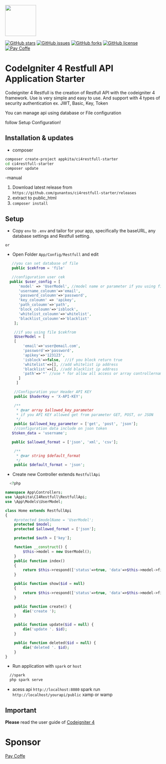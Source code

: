 <a href="https://app-kita.com" alt="app-kita, app kita"><img src="https://app-kita.com/img/logo-teks.965d24bf.png" width="100"></a><br>

[![GitHub stars](https://img.shields.io/github/stars/gunantos/ci4restfull-starter)](https://github.com/gunantos/ci4restfull-starter/stargazers)
[![GitHub issues](https://img.shields.io/github/issues/gunantos/ci4restfull-starter)](https://github.com/gunantos/ci4restfull-starter/issues)
[![GitHub forks](https://img.shields.io/github/forks/gunantos/ci4restfull-starter)](https://github.com/gunantos/ci4restfull-starter/network)
[![GitHub license](https://img.shields.io/github/license/gunantos/ci4restfull-starter)](https://github.com/gunantos/ci4restfull-starter/blob/main/LICENSE)
<a href="https://sponsor.app-kita.net" target="_blank"><img src="https://img.shields.io/github/sponsors/gunantos?logo=gunantos&style=for-the-badge" title="Pay Coffe" /></a><br>
# CodeIgniter 4 Restfull API Application Starter

Codeigniter 4 Restfull is the creation of Restfull API with the codeigniter 4 framework. Use is very simple and easy to use. And support with 4 types of security authentication ex. JWT, Basic, Key, Token

You can manage api using database or File configuration

follow Setup Configuration!

## Installation & updates

- composer

```sh
composer create-project appkita/ci4restfull-starter
cd ci4restfull-starter
composer update
```

-manual

1.  Download latest release from `https://github.com/gunantos/ci4restfull-starter/releases`
2.  extract to public_html
3.  `composer install`

## Setup

- Copy `env` to `.env` and tailor for your app, specifically the baseURL, any database settings and Restfull setting.

`or`

- Open Folder `App/Config/Restfull` and edit

```php
   //you can set database of file
   public $cekfrom = 'file'

   //configuration user cek
  public $user_config = [
      'model' => 'UserModel', //model name or parameter if you using file
      'username_coloumn'=>'email',
      'password_coloumn'=>'password',
      'key_coloumn' => 'apikey',
      'path_coloumn'=>'path',
      'block_coloumn'=>'isblock',
      'whitelist_coloumn'=>'whitelist',
      'blacklist_coloumn'=>'blacklist'
    ];

    //if you using file $cekfrom
    $UserModel = [
   	[
        'email'=>'user@email.com',
        'password'=>'password',
        'apikey'=>'123123',
        'isblock'=>false,  //if you block return true
        'whitelist'=>[], //add whitelist ip address
        'blacklist'=>[], //add blacklist ip address
        'path'=>'*' //use * for allow all access or array controllername_methodname
      ]
     ]

    //Configuration your Header API KEY
    public $haderKey = 'X-API-KEY';

    /**
     * @var array $allowed_key_parameter
     * if you API KEY allowed get from parameter GET, POST, or JSON
     */
    public $allowed_key_parameter = ['get', 'post', 'json'];
    //configuration data include on json token
   $token_data = 'username';

   public $allowed_format = ['json', 'xml', 'csv'];

    /**
     * @var string $default_format
     */
    public $default_format = 'json';

```

- Create new Controller extends `RestfullApi`

```php
  <?php

namespace App\Controllers;
use \Appkita\CI4Restfull\RestfullApi;
use \App\Models\UserModel;

class Home extends RestfullApi
{
	#protected $modelName = 'UserModel';
	protected $model;
    protected $allowed_format = ['json'];

	protected $auth = ['key'];

	function __construct() {
		$this->model = new UserModel();
	}
	public function index()
	{
		return $this->respond(['status'=>true, 'data'=>$this->model->findAll()]);
	}

	public function show($id = null)
	{
		return $this->respond(['status'=>true, 'data'=>$this->model->find($id)]);
	}

	public function create() {
		die('create ');
	}

	public function update($id = null) {
		die('update '. $id);
	}

	public function deleted($id = null) {
		die('deleted '. $id);
	}
}

```

- Run application with `spark` or `host`

```sh
  //spark
  php spark serve
```

- acess api
  `http://localhost:8080` spark run
  `http://localhost/yourapi/public` xamp or wamp

## Important

**Please** read the user guide of [Codeigniter 4](https://codeigniter.com/user_guide/)

# Sponsor

[Pay Coffe](https://sponsor.app-kita.net)
